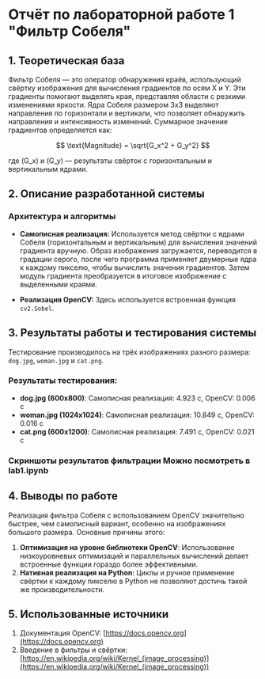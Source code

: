 # Отчёт по лабораторной работе 1 "Фильтр Собеля"

## 1. Теоретическая база

Фильтр Собеля — это оператор обнаружения краёв, использующий свёртку изображения для вычисления градиентов по осям X и Y. Эти градиенты помогают выделять края, представляя области с резкими изменениями яркости. Ядра Собеля размером 3x3 выделяют направления по горизонтали и вертикали, что позволяет обнаружить направления и интенсивность изменений. Суммарное значение градиентов определяется как:

$$ \text{Magnitude} = \sqrt{G_x^2 + G_y^2} $$


где \(G_x\) и \(G_y\) — результаты свёрток с горизонтальным и вертикальным ядрами.

## 2. Описание разработанной системы

### Архитектура и алгоритмы

- **Самописная реализация:** Используется метод свёртки с ядрами Собеля (горизонтальным и вертикальным) для вычисления значений градиента вручную. Образ изображения загружается, переводится в градации серого, после чего программа применяет двумерные ядра к каждому пикселю, чтобы вычислить значения градиентов. Затем модуль градиента преобразуется в итоговое изображение с выделенными краями.

- **Реализация OpenCV:** Здесь используется встроенная функция `cv2.Sobel`.

## 3. Результаты работы и тестирования системы

Тестирование производилось на трёх изображениях разного размера: `dog.jpg`, `woman.jpg` и `cat.png`.

### Результаты тестирования:

- **dog.jpg (600x800)**: Самописная реализация: 4.923 с, OpenCV: 0.006 с
- **woman.jpg (1024x1024)**: Самописная реализация: 10.849 с, OpenCV: 0.016 с
- **cat.png (600x1200)**: Самописная реализация: 7.491 с, OpenCV: 0.021 с

### Скриншоты результатов фильтрации Можно посмотреть в lab1.ipynb

## 4. Выводы по работе

Реализация фильтра Собеля с использованием OpenCV значительно быстрее, чем самописный вариант, особенно на изображениях большого размера. Основные причины этого:
1. **Оптимизация на уровне библиотеки OpenCV**: Использование низкоуровневых оптимизаций и параллельных вычислений делает встроенные функции гораздо более эффективными.
2. **Нативная реализация на Python**: Циклы и ручное применение свёртки к каждому пикселю в Python не позволяют достичь такой же производительности.

## 5. Использованные источники


1. Документация OpenCV: [https://docs.opencv.org](https://docs.opencv.org)
2. Введение в фильтры и свёртки: [https://en.wikipedia.org/wiki/Kernel_(image_processing)](https://en.wikipedia.org/wiki/Kernel_(image_processing))
